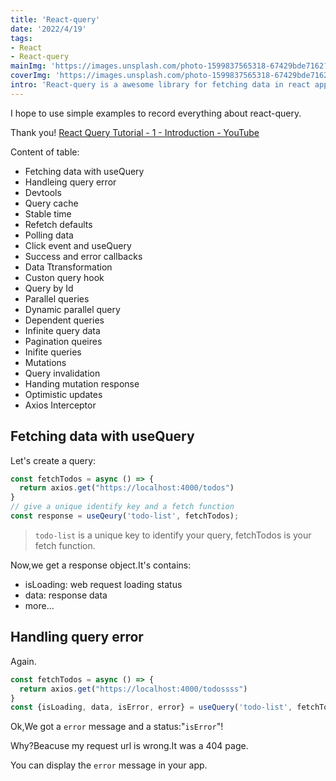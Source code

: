 ```yaml
---
title: 'React-query'
date: '2022/4/19'
tags:
- React
- React-query
mainImg: 'https://images.unsplash.com/photo-1599837565318-67429bde7162?crop=entropy&cs=tinysrgb&fit=max&fm=jpg&ixid=MnwxNjUyNjZ8MHwxfHJhbmRvbXx8fHx8fHx8fDE2NTAyOTgwNTU&ixlib=rb-1.2.1&q=80&w=1080'
coverImg: 'https://images.unsplash.com/photo-1599837565318-67429bde7162?crop=entropy&cs=tinysrgb&fit=max&fm=jpg&ixid=MnwxNjUyNjZ8MHwxfHJhbmRvbXx8fHx8fHx8fDE2NTAyOTgwNTU&ixlib=rb-1.2.1&q=80&w=400'
intro: 'React-query is a awesome library for fetching data in react application.'
---
```


I hope to use simple examples to record everything about react-query.

Thank you! [React Query Tutorial - 1 - Introduction - YouTube](https://www.youtube.com/watch?v=VtWkSCZX0Ec&list=PLC3y8-rFHvwjTELCrPrcZlo6blLBUspd2&index=1)

Content of table:

- Fetching data with useQuery
- Handleing query error
- Devtools
- Query cache
- Stable time
- Refetch defaults
- Polling data
- Click event and useQuery
- Success and error callbacks
- Data Ttransformation
- Custon query hook
- Query by Id
- Parallel queries
- Dynamic parallel query
- Dependent queries
- Infinite query data
- Pagination queires
- Inifite queries
- Mutations
- Query invalidation
- Handing mutation response
- Optimistic updates
- Axios Interceptor



## Fetching data with useQuery

Let's create a query:

 ```jsx
 const fetchTodos = async () => {
   return axios.get("https://localhost:4000/todos")
 }
 // give a unique identify key and a fetch function
 const response = useQeury('todo-list', fetchTodos);
 ```

> `todo-list` is a unique key to identify your query, fetchTodos is your fetch function.

Now,we get a response object.It's contains:

- isLoading: web request loading status
- data: response data
- more...

## Handling query error

Again.

```jsx
const fetchTodos = async () => {
  return axios.get("https://localhost:4000/todossss")
}
const {isLoading, data, isError, error} = useQuery('todo-list', fetchTodos);
```

Ok,We got a `error` message and a status:"`isError`"!

Why?Beacuse my request url is wrong.It was a 404 page.

You can display the `error` message in your app.

